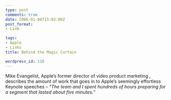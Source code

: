 ```yaml
---
type: post
comments: true
date: 2006-01-06T15:03:00Z
post_format:
- Link

tags:
- Apple
- Links
title: Behind the Magic Curtain

wordpress_id: 110
---
```


Mike Evangelist, Apple’s former director of video product marketing , describes the amount of work that goes in to Apple’s seemingly effortless Keynote speeches – _“The team and I spent hundreds of hours preparing for a segment that lasted about five minutes.”_
